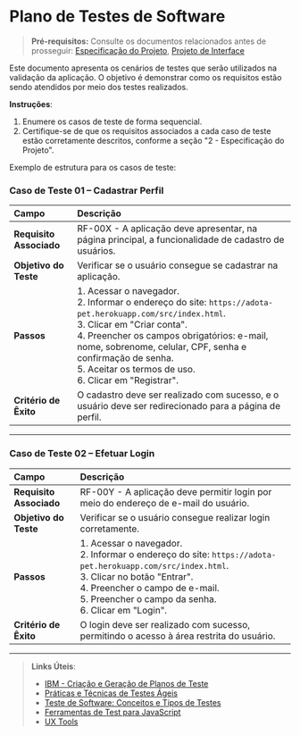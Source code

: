 # Plano de Testes de Software

> **Pré-requisitos:**
> Consulte os documentos relacionados antes de prosseguir: <a href="02-Especificação do Projeto.md"> Especificação do Projeto</a></span>, <a href="04-Projeto de Interface.md"> Projeto de Interface</a>

Este documento apresenta os cenários de testes que serão utilizados na validação da aplicação. O objetivo é demonstrar como os requisitos estão sendo atendidos por meio dos testes realizados.

**Instruções**:
1. Enumere os casos de teste de forma sequencial.
2. Certifique-se de que os requisitos associados a cada caso de teste estão corretamente descritos, conforme a seção "2 - Especificação do Projeto".

Exemplo de estrutura para os casos de teste:

### Caso de Teste 01 – Cadastrar Perfil

| **Campo**                | **Descrição**                                                                                           |
|:-------------------------|:-------------------------------------------------------------------------------------------------------|
| **Requisito Associado**   | RF-00X - A aplicação deve apresentar, na página principal, a funcionalidade de cadastro de usuários.     |
| **Objetivo do Teste**     | Verificar se o usuário consegue se cadastrar na aplicação.                                               |
| **Passos**                | 1. Acessar o navegador. <br> 2. Informar o endereço do site: `https://adota-pet.herokuapp.com/src/index.html`.<br> 3. Clicar em "Criar conta". <br> 4. Preencher os campos obrigatórios: e-mail, nome, sobrenome, celular, CPF, senha e confirmação de senha. <br> 5. Aceitar os termos de uso. <br> 6. Clicar em "Registrar". |
| **Critério de Êxito**     | O cadastro deve ser realizado com sucesso, e o usuário deve ser redirecionado para a página de perfil.   |

---

### Caso de Teste 02 – Efetuar Login

| **Campo**                | **Descrição**                                                                                           |
|:-------------------------|:-------------------------------------------------------------------------------------------------------|
| **Requisito Associado**   | RF-00Y - A aplicação deve permitir login por meio do endereço de e-mail do usuário.                      |
| **Objetivo do Teste**     | Verificar se o usuário consegue realizar login corretamente.                                           |
| **Passos**                | 1. Acessar o navegador. <br> 2. Informar o endereço do site: `https://adota-pet.herokuapp.com/src/index.html`. <br> 3. Clicar no botão "Entrar". <br> 4. Preencher o campo de e-mail. <br> 5. Preencher o campo da senha. <br> 6. Clicar em "Login". |
| **Critério de Êxito**     | O login deve ser realizado com sucesso, permitindo o acesso à área restrita do usuário.                 |

---

> **Links Úteis**:
> - [IBM - Criação e Geração de Planos de Teste](https://www.ibm.com/developerworks/br/local/rational/criacao_geracao_planos_testes_software/index.html)
> - [Práticas e Técnicas de Testes Ágeis](http://assiste.serpro.gov.br/serproagil/Apresenta/slides.pdf)
> - [Teste de Software: Conceitos e Tipos de Testes](https://blog.onedaytesting.com.br/teste-de-software/)
> - [Ferramentas de Test para JavaScript](https://geekflare.com/javascript-unit-testing/)
> - [UX Tools](https://uxdesign.cc/ux-user-research-and-user-testing-tools-2d339d379dc7)
